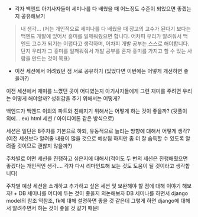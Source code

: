 - 각자 백엔드 아기사자들이 세미나를 다 배웠을 때 어느정도 수준이 되었으면 좋겠는지 공유해보기 
  
> 내 생각...
(저는 개인적으로 세미나를 다 배웠을 때 장고의 고수가 된다기 보다는 백엔드 개발에 있어서 흥미를 일깨워줬으면 합니다. 어차피 우리가 알려줘서 백엔드 고수가 되기는 어렵다고 생각하며, 어차피 개발 공부는 스스로 해야합니다. 단지 우리가 그 흥미를 일깨워줘서 개발 공부를 혼자 흥미를 가지고 할 수 있는 사람을 만드는 것이 목표)

- 이전 세션에서 어려웠던 점 서로 공유하기 (있었다면 이번에는 어떻게 개선하면 좋을까?)

이전 세션에서 재미를 느꼈던 곳이 어디였는지 아기사자들에게 그런 재미를 주려면 우리는 어떻게 해야할까? 성취감을 주기 위해서는 어떻게?

백엔드가 백엔드 이외의 파트와 친해지기 위해서는 어떻게 하는 것이 좋을까? (뒷풀이 외에... ex) html 세션 / 아이디어톤 같은 방식으로)

세션은 일단은 8주차를 기본으로 하되, 유동적으로 늘리는 방향에 대해서 어떻게 생각? (이전 세션보다 알려줄 내용이 많을 것으로 예상됨 하지만 좀 더 잘 습득할 수 있도록 알려줄 것이므로 괜찮지 않을까?)

주차별로 어떤 세션을 진행하고 싶은지에 대해서(적어도 두 번의 세션은 진행해줬으면 좋겠다는 개인적인 생각.... 각자 다시 리마인드해 보는 것도 도움이 될 것이라고 생각합니다)

주차별 예상 세션을 소개하고 추가하고 싶은 세션 및 보완해야 할 점에 대해 이야기 해보자!
\+ DB 세미나를 어디에 두는 것이 좋을지 의논해보자 DB 세미나를 하면서 django model의 참조 역참조, fk에 대해 설명하면 좋을 것 같은데 그렇게 하면 django에 대해서 알려주면서 하는 것이 좋을 것 같기 때문! 